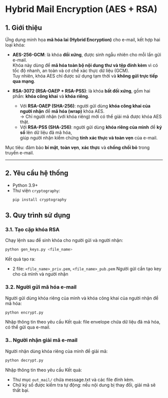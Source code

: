 # Hybrid Mail Encryption (AES + RSA)

## 1. Giới thiệu

Ứng dụng minh họa **mã hóa lai (Hybrid Encryption)** cho e-mail, kết hợp hai loại khóa:

- **AES-256-GCM**: là khóa **đối xứng**, được sinh ngẫu nhiên cho mỗi lần gửi e-mail.  
  Khóa này dùng để **mã hóa toàn bộ nội dung thư và tệp đính kèm** vì có tốc độ nhanh, an toàn và cơ chế xác thực dữ liệu (GCM).  
  Tuy nhiên, khóa AES chỉ được sử dụng tạm thời và **không gửi trực tiếp qua mạng**.

- **RSA-3072 (RSA-OAEP + RSA-PSS)**: là khóa **bất đối xứng**, gồm hai phần: **khóa công khai** và **khóa riêng**.  
  - Với **RSA-OAEP (SHA-256)**: người gửi dùng **khóa công khai của người nhận** để **mã hóa (wrap)** khóa AES.  
    → Chỉ người nhận (với khóa riêng) mới có thể giải mã được khóa AES thật.  
  - Với **RSA-PSS (SHA-256)**: người gửi dùng **khóa riêng của mình** để **ký số** lên dữ liệu đã mã hóa,  
    giúp người nhận kiểm chứng **tính xác thực và toàn vẹn** của e-mail.  

Mục tiêu: đảm bảo **bí mật**, **toàn vẹn**, **xác thực** và **chống chối bỏ** trong truyền e-mail.

---
## 2. Yêu cầu hệ thống
- Python 3.9+
- Thư viện `cryptography`:
  ```bash
  pip install cryptography
  ```
## 3. Quy trình sử dụng

### 3.1. Tạo cặp khóa RSA
Chạy lệnh sau để sinh khóa cho người gửi và người nhận:

```bash
python gen_keys.py <file_name>
```
Kết quả tạo ra:
- 2 file: `<file_name>_priv.pem`, `<file_name>_pub.pem`
Người gửi cần tạo key cho cả mình và người nhận

### 3.2. Người gửi mã hóa e-mail
Người gửi dùng khóa riêng của mình và khóa công khai của người nhận để mã hóa:
```bash
python encrypt.py 
```
Nhập thông tin theo yêu cầu 
Kết quả: file envelope chứa dữ liệu đã mã hóa, có thể gửi qua e-mail.
### 3.. Người nhận giải mã e-mail
Người nhận dùng khóa riêng của mình để giải mã:
```bash
python decrypt.py 
```
Nhập thông tin theo yêu cầu
Kết quả:
- Thư mục `out_mail/` chứa message.txt và các file đính kèm.
- Chữ ký số được kiểm tra tự động: nếu nội dung bị thay đổi, giải mã sẽ thất bại.
